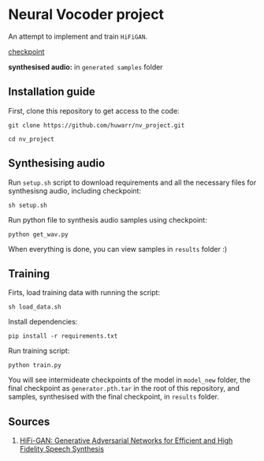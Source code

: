 # Neural Vocoder project

An attempt to implement and train `HiFiGAN`.

[checkpoint](...)

**synthesised audio:** in `generated samples` folder

## Installation guide

First, clone this repository to get access to the code:

`git clone https://github.com/huwarr/nv_project.git`

`cd nv_project`

## Synthesising audio

Run `setup.sh` script to download requirements and all the necessary files for synthesisng audio, including checkpoint:

`sh setup.sh`

Run python file to synthesis audio samples using checkpoint:

`python get_wav.py`

When everything is done, you can view samples in `results` folder :)

## Training

Firts, load training data with running the script:

`sh load_data.sh`

Install dependencies:

`pip install -r requirements.txt`

Run training script:

`python train.py`

You will see intermideate checkpoints of the model in `model_new` folder, the final checkpoint as `generator.pth.tar` in the root of this repository, and samples, synthesised with the final checkpoint, in `results` folder.

## Sources

1. [HiFi-GAN: Generative Adversarial Networks for Efficient and High Fidelity Speech Synthesis](https://arxiv.org/pdf/2010.05646.pdf)
